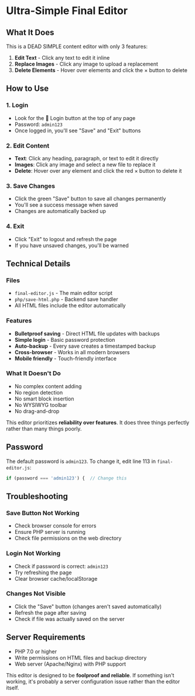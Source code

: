# Ultra-Simple Final Editor

## What It Does

This is a DEAD SIMPLE content editor with only 3 features:

1. **Edit Text** - Click any text to edit it inline
2. **Replace Images** - Click any image to upload a replacement
3. **Delete Elements** - Hover over elements and click the × button to delete

## How to Use

### 1. Login
- Look for the 🔐 Login button at the top of any page
- Password: `admin123`
- Once logged in, you'll see "Save" and "Exit" buttons

### 2. Edit Content
- **Text**: Click any heading, paragraph, or text to edit it directly
- **Images**: Click any image and select a new file to replace it
- **Delete**: Hover over any element and click the red × button to delete it

### 3. Save Changes
- Click the green "Save" button to save all changes permanently
- You'll see a success message when saved
- Changes are automatically backed up

### 4. Exit
- Click "Exit" to logout and refresh the page
- If you have unsaved changes, you'll be warned

## Technical Details

### Files
- `final-editor.js` - The main editor script
- `php/save-html.php` - Backend save handler
- All HTML files include the editor automatically

### Features
- **Bulletproof saving** - Direct HTML file updates with backups
- **Simple login** - Basic password protection
- **Auto-backup** - Every save creates a timestamped backup
- **Cross-browser** - Works in all modern browsers
- **Mobile friendly** - Touch-friendly interface

### What It Doesn't Do
- No complex content adding
- No region detection
- No smart block insertion
- No WYSIWYG toolbar
- No drag-and-drop

This editor prioritizes **reliability over features**. It does three things perfectly rather than many things poorly.

## Password

The default password is `admin123`. To change it, edit line 113 in `final-editor.js`:

```javascript
if (password === 'admin123') {  // Change this
```

## Troubleshooting

### Save Button Not Working
- Check browser console for errors
- Ensure PHP server is running
- Check file permissions on the web directory

### Login Not Working
- Check if password is correct: `admin123`
- Try refreshing the page
- Clear browser cache/localStorage

### Changes Not Visible
- Click the "Save" button (changes aren't saved automatically)
- Refresh the page after saving
- Check if file was actually saved on the server

## Server Requirements

- PHP 7.0 or higher
- Write permissions on HTML files and backup directory
- Web server (Apache/Nginx) with PHP support

This editor is designed to be **foolproof and reliable**. If something isn't working, it's probably a server configuration issue rather than the editor itself.
